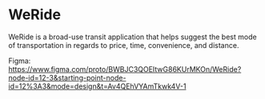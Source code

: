 # WeRide
WeRide is a broad-use transit application that helps suggest the best mode of transportation in regards to price, time, convenience, and distance. 

Figma: https://www.figma.com/proto/BWBJC3QOEItwG86KUrMKOn/WeRide?node-id=12-3&starting-point-node-id=12%3A3&mode=design&t=Av4QEhVYAmTkwk4V-1
